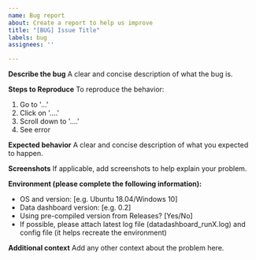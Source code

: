 ```yaml
---
name: Bug report
about: Create a report to help us improve
title: "[BUG] Issue Title"
labels: bug
assignees: ''

---
```


**Describe the bug**
A clear and concise description of what the bug is.

**Steps to Reproduce**
To reproduce the behavior:
1. Go to '...'
2. Click on '....'
3. Scroll down to '....'
4. See error

**Expected behavior**
A clear and concise description of what you expected to happen.

**Screenshots**
If applicable, add screenshots to help explain your problem.

**Environment (please complete the following information):**
 - OS and version: [e.g. Ubuntu 18.04/Windows 10]
 - Data dashboard version: [e.g. 0.2]
 - Using pre-compiled version from Releases? [Yes/No]
 - If possible, please attach latest log file (datadashboard_runX.log) and config file (it helps recreate the environment)

**Additional context**
Add any other context about the problem here.
